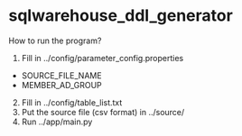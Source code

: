 # sqlwarehouse_ddl_generator
How to run the program?
1. Fill in ../config/parameter_config.properties
- SOURCE_FILE_NAME
- MEMBER_AD_GROUP
2. Fill in ../config/table_list.txt
3. Put the source file (csv format) in ../source/
4. Run ../app/main.py